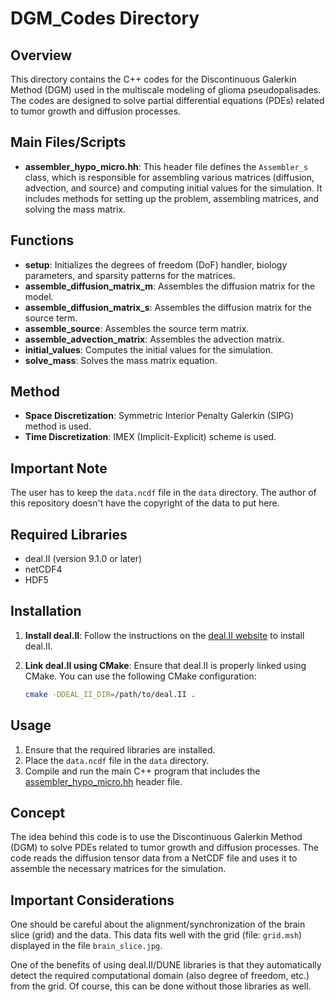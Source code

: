 # DGM_Codes Directory

## Overview

This directory contains the C++ codes for the Discontinuous Galerkin Method (DGM) used in the multiscale modeling of glioma pseudopalisades. The codes are designed to solve partial differential equations (PDEs) related to tumor growth and diffusion processes.

## Main Files/Scripts

- **assembler_hypo_micro.hh**: This header file defines the `Assembler_s` class, which is responsible for assembling various matrices (diffusion, advection, and source) and computing initial values for the simulation. It includes methods for setting up the problem, assembling matrices, and solving the mass matrix.

## Functions

- **setup**: Initializes the degrees of freedom (DoF) handler, biology parameters, and sparsity patterns for the matrices.
- **assemble_diffusion_matrix_m**: Assembles the diffusion matrix for the model.
- **assemble_diffusion_matrix_s**: Assembles the diffusion matrix for the source term.
- **assemble_source**: Assembles the source term matrix.
- **assemble_advection_matrix**: Assembles the advection matrix.
- **initial_values**: Computes the initial values for the simulation.
- **solve_mass**: Solves the mass matrix equation.

## Method

- **Space Discretization**: Symmetric Interior Penalty Galerkin (SIPG) method is used.
- **Time Discretization**: IMEX (Implicit-Explicit) scheme is used.

## Important Note

The user has to keep the `data.ncdf` file in the `data` directory. The author of this repository doesn't have the copyright of the data to put here.

## Required Libraries

- deal.II (version 9.1.0 or later)
- netCDF4
- HDF5

## Installation

1. **Install deal.II**: Follow the instructions on the [deal.II website](https://www.dealii.org/) to install deal.II.
2. **Link deal.II using CMake**: Ensure that deal.II is properly linked using CMake. You can use the following CMake configuration:

    ```bash
    cmake -DDEAL_II_DIR=/path/to/deal.II .
    ```

## Usage

1. Ensure that the required libraries are installed.
2. Place the `data.ncdf` file in the `data` directory.
3. Compile and run the main C++ program that includes the [assembler_hypo_micro.hh](http://_vscodecontentref_/1) header file.

## Concept

The idea behind this code is to use the Discontinuous Galerkin Method (DGM) to solve PDEs related to tumor growth and diffusion processes. The code reads the diffusion tensor data from a NetCDF file and uses it to assemble the necessary matrices for the simulation.

## Important Considerations

One should be careful about the alignment/synchronization of the brain slice (grid) and the data. This data fits well with the grid (file: `grid.msh`) displayed in the file `brain_slice.jpg`.

One of the benefits of using deal.II/DUNE libraries is that they automatically detect the required computational domain (also degree of freedom, etc.) from the grid. Of course, this can be done without those libraries as well.
